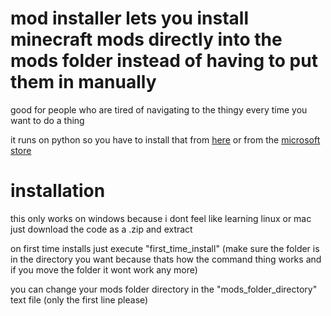 # mod installer lets you install minecraft mods directly into the mods folder instead of having to put them in manually

good for people who are tired of navigating to the thingy every time you want to do a thing


it runs on python so you have to install that from <a href="https://www.python.org/downloads/">here</a> or from the <a href="https://apps.microsoft.com/search/publisher?name=Python+Software+Foundation&hl=en-us&gl=US">microsoft store</a>

# installation

this only works on windows because i dont feel like learning linux or mac<br>just download the code as a .zip and extract

on first time installs just  execute "first_time_install" (make sure the folder is in the directory you want because thats how the command thing works and if you move the folder it wont work any more)

you can change your mods folder directory in the "mods_folder_directory" text file (only the first line please)